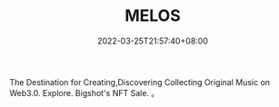 ﻿---
weight: 
title: "MELOS"
description: "The Destination for Creating,Discovering Collecting Original Music on Web3.0. Explore. Bigshot's NFT Sale. 。"
date: 2022-03-25T21:57:40+08:00
lastmod: 2022-03-25T16:45:40+08:00
draft: false
authors: ["Metabd"]
featuredImage: "492.jpg"
link: "https://www.melos.studio/"
tags: ["MELOS","数字收藏品"]
categories: ["navigation"]
navigation: ["数字收藏品"]
lightgallery: true
toc: true
pinned: false
recommend: false
recommend1: false
---
The Destination for Creating,Discovering Collecting Original Music on Web3.0. Explore. Bigshot's NFT Sale. 。
